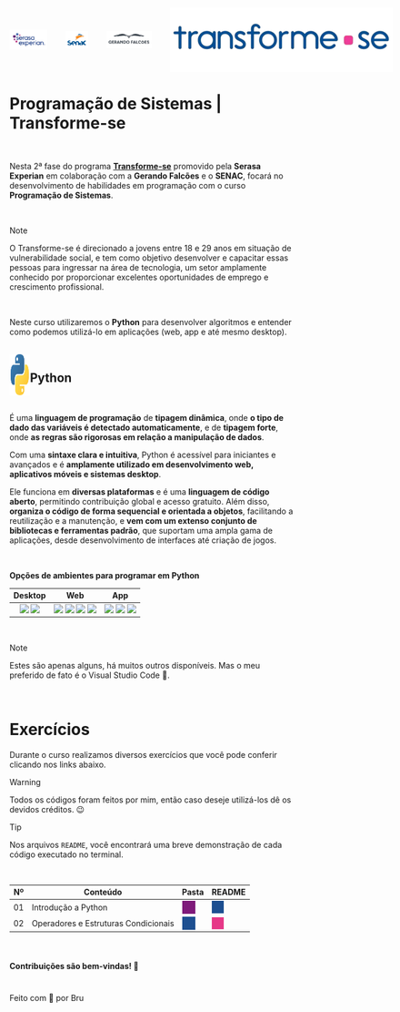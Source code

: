 
<div style="display: flex; gap: 2rem; align-items: center;">
    <img src="https://github.com/BruCamps/Logica_de_Programacao_Transforme-se/blob/main/Images/serasaexperian-logo.png" alt="" width="13%" align="center"/>
    <img src="https://github.com/BruCamps/Logica_de_Programacao_Transforme-se/blob/main/Images/senac-logo.png" alt="" width="8%" align="center"/>
    <img src="https://github.com/BruCamps/Logica_de_Programacao_Transforme-se/blob/main/Images/gerandofalcoes-logo.png" alt="" width="16%" align="center"/>
    <img src="https://github.com/BruCamps/Logica_de_Programacao_Transforme-se/blob/main/Images/transformese-logo.png" alt="" width="500" align="center"/>
</div>


<h1>Programação de Sistemas | Transforme-se</h1>
<br>

Nesta 2ª fase do programa **[Transforme-se](https://www.serasaexperian.com.br/transforme-se/)** promovido pela **Serasa Experian** em colaboração com a **Gerando Falcões** e o **SENAC**, focará no desenvolvimento de habilidades em programação com o curso **Programação de Sistemas**.

<br>

> [!NOTE]
O Transforme-se é direcionado a jovens entre 18 e 29 anos em situação de vulnerabilidade social, e tem como objetivo desenvolver e capacitar essas pessoas para ingressar na área de tecnologia, um setor amplamente conhecido por proporcionar excelentes oportunidades de emprego e crescimento profissional. 

<br>

Neste curso utilizaremos o **Python** para desenvolver algoritmos e entender como podemos utilizá-lo em aplicações (web, app e até mesmo desktop).

<br>

<div style="display: flex;">
    <img src="https://github.com/BruCamps/BruCamps/blob/main/src/images/icons/softwares/python.png" alt="" width="36" align="left"/>
    <h2>Python</h2>
</div>

<br>

É uma **linguagem de programação** de **tipagem dinâmica**, onde **o tipo de dado das variáveis é detectado automaticamente**, e de **tipagem forte**, onde **as regras são rigorosas em relação a manipulação de dados**. 

Com uma **sintaxe clara e intuitiva**, Python é acessível para iniciantes e avançados e é **amplamente utilizado em desenvolvimento web, aplicativos móveis e sistemas desktop**. 

Ele funciona em **diversas plataformas** e é uma **linguagem de código aberto**, permitindo contribuição global e acesso gratuito. Além disso, **organiza o código de forma sequencial e orientada a objetos**, facilitando a reutilização e a manutenção, e **vem com um extenso conjunto de bibliotecas e ferramentas padrão**, que suportam uma ampla gama de aplicações, desde desenvolvimento de interfaces até criação de jogos.

<br>

**Opções de ambientes para programar em Python**

|  Desktop  |  Web | App |
| :-: | :-: | :-: |
| [<img width="160" src="https://github.com/user-attachments/assets/487c0d69-07b9-4f3f-93a8-716d6a97e133" />](https://www.jetbrains.com/pycharm/download/?section=windows) [<img width="160" src="https://github.com/user-attachments/assets/2405bed2-fca8-4e91-995d-e1ca639f4a19" />](https://code.visualstudio.com/Download) | [<img width="160" src="https://github.com/user-attachments/assets/d53b7c58-ce24-4f5f-b13f-419d2983085d" />](https://colab.research.google.com) [<img width="160" src="https://github.com/user-attachments/assets/e3c9f66a-944a-42bf-b6ad-219546aaaec3" />](https://replit.com/languages/python3) [<img width="160" src="https://github.com/user-attachments/assets/e2035624-94ea-4790-8f0f-1f64ccd52a2a" />](https://www.onlinegdb.com/online_python_interpreter) [<img width="160" src="https://github.com/user-attachments/assets/2405bed2-fca8-4e91-995d-e1ca639f4a19" />](https://vscode.dev) | [<img width="180" src="https://github.com/user-attachments/assets/e3c9f66a-944a-42bf-b6ad-219546aaaec3" />](https://replit.com/mobile) [<img width="132" src="https://github.com/user-attachments/assets/144c881c-e1f5-4806-8513-468700d53abd" />](https://play.google.com/store/apps/details?id=ru.iiec.pydroid3) [<img width="132" src="https://github.com/user-attachments/assets/e16ca791-5576-47ea-8447-5dbe5b9b41a1" />](https://play.google.com/store/apps/details?id=org.qpython.qpy3&hl) |

<br>

> [!NOTE]
> Estes são apenas alguns, há muitos outros disponíveis. Mas o meu preferido de fato é o Visual Studio Code 💙.

<br>

# Exercícios
Durante o curso realizamos diversos exercícios que você pode conferir clicando nos links abaixo. 

> [!WARNING]
> Todos os códigos foram feitos por mim, então caso deseje utilizá-los dê os devidos créditos. 😉

> [!TIP]
> Nos arquivos `README`, você encontrará uma breve demonstração de cada código executado no terminal.

<br>

| Nº    |  Conteúdo  | Pasta | README |
| ----  |  --------  | :--:  |  :--:  |
| 01    |  Introdução a Python | [<img src="https://github.com/BruCamps/Logica_de_Programacao_Transforme-se/blob/main/Images/quadrado1.png" alt="" width="60%" align="center" style="display: flex;"/>](./1-Introducao_a_Python) | [<img src="https://github.com/BruCamps/Logica_de_Programacao_Transforme-se/blob/main/Images/quadrado2.png" alt="" width="36%" align="center" style="display: flex;"/>]() |
| 02    |  Operadores e Estruturas Condicionais | [<img src="https://github.com/BruCamps/Logica_de_Programacao_Transforme-se/blob/main/Images/quadrado2.png" alt="" width="60%" align="center" style="display: flex;"/>](./2-Operadores_e_Estruturas_Condicionais) | [<img src="https://github.com/BruCamps/Logica_de_Programacao_Transforme-se/blob/main/Images/quadrado3.png" alt="" width="36%" align="center" style="display: flex;"/>]() |

<br>

#### Contribuições são bem-vindas! 🤗
#
Feito com 💜 por Bru
